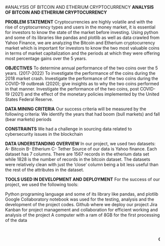 #ANALYSIS OF BITCOIN AND ETHERIUM CRYPTOCURRENCY
**ANALYSIS OF BITCOIN AND ETHERIUM CRYPTOCURRENCY**

**PROBLEM STATEMENT**
Cryptocurrencies are highly volatile and with the rise of cryptocurrency types and users in the money market, it is essential for investors to know the state of the market before investing. Using python and some of its libraries like pandas and plotlib as well as data crawled from Yahoo Finance, we are analyzing the Bitcoin and Etherium cryptocurrency market which is important for investors to know the two most valuable coins in terms of market capitalization and the periods at which they were offering most percentage gains over the 5 years.


**OBJECTIVES**
To determine annual performance of the two coins over the 5 years. (2017-2022)
To investigate the performance of the coins during the 2018 market crash.
Investigate the performance of the two coins during the COVID-19 outbreak (2020); give insights as to why the two coins performed in that manner.
Investigate the performance of the two coins, post COVID-19 (2021) and the effect of the monetary policies implemented by the United States Federal Reserve.


**DATA MINING CRITERIA**
Our success criteria will be measured by the following criteria:
We identify the years that had boom (bull markets) and fall (bear markets) periods


**CONSTRAINTS**
We had a challenge in sourcing data related to cybersecurity issues in the blockchain

**DATA UNDERSTANDING OVERVIEW**
In our project, we used two datasets:
A- Bitcoin
B- Etherium
C- Tether
Source of our data is Yahoo finance.
Each dataset has 7 columns.
There are 1567 records in the etherium data set while 1828 is the number of records in the bitcoin dataset.
The datasets were relatively clean with just the ‘close’ column being a bit less useful than the rest of the attributes in the dataset.

**TOOLS USED IN DEVELOPMENT AND DEPLOYMENT**
For the success of our project, we used the following tools:

Python programing language and some of its library like pandas, and plotlib
Google Collaboratory notebook was used for the testing, analysis and the development of the project codes.
Github where we deploy our project
Jira Kanban for project management and collaboration for efficient working and analysis of the project
A computer with a  ram of 8GB for the first processing of the data

<MARQUEE>**CONTRIBUTORS**/**CONTACT INFORMATION**<MARQUEE/>

**DEBORAH MASIBO**  +254 723521564
**JOSEPH NJUGUNA**  +254 715878996
**CYNTHIA MWADIME**  +254 72145655
**FAITH CHEROTICH** +254 748789545
**DAVE NJOROGE**     +254 713929367

